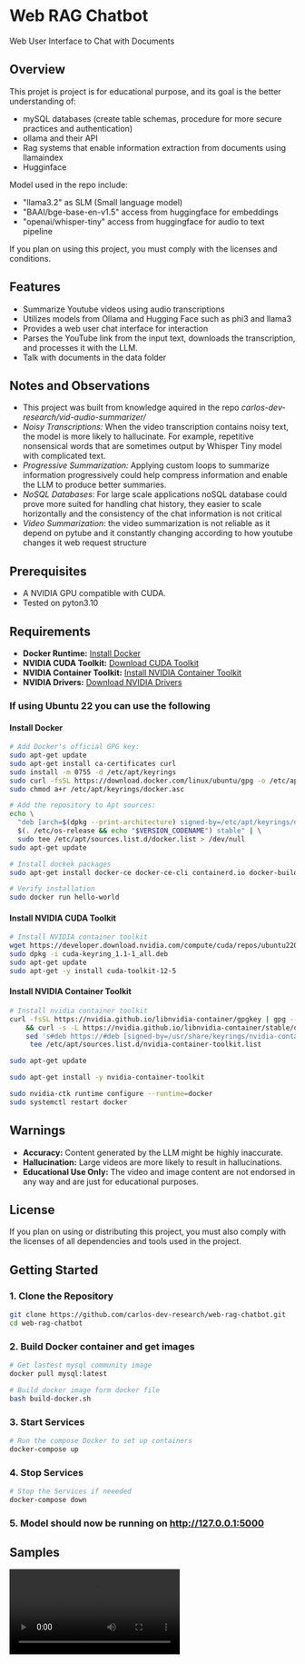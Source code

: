 # Web RAG Chatbot
Web User Interface to Chat with Documents

## Overview
This projet is project is for educational purpose, and its goal is the better understanding of:
- mySQL databases (create table schemas, procedure for more secure practices and authentication)
- ollama and their API
- Rag systems that enable information extraction from documents using llamaindex
- Hugginface

Model used in the repo include:
- "llama3.2" as SLM (Small language model)
- "BAAI/bge-base-en-v1.5" access from huggingface for embeddings
- "openai/whisper-tiny" access from huggingface for audio to text pipeline

If you plan on using this project, you must comply with the licenses and conditions.


## Features
- Summarize Youtube videos using audio transcriptions
- Utilizes models from Ollama and Hugging Face such as phi3 and llama3
- Provides a web user chat interface for interaction
- Parses the YouTube link from the input text, downloads the transcription, and processes it with the LLM.
- Talk with documents in the data folder


## Notes and Observations
- This project was built from knowledge aquired in the repo _carlos-dev-research/vid-audio-summarizer/_ 
- _Noisy Transcriptions:_ When the video transcription contains noisy text, the model is more likely to hallucinate. For example, repetitive nonsensical words that are sometimes output by Whisper Tiny model with complicated text.
- _Progressive Summarization:_ Applying custom loops to summarize information progressively could help compress information and enable the LLM to produce better summaries.
- _NoSQL Databases_: For large scale applications noSQL database could prove more suited for handling chat history, they easier to scale horizontally and the consistency of the chat information is not critical
- _Video Summarization_: the video summarization is not reliable as it depend on pytube and it constantly changing according to how youtube changes it web request structure

## Prerequisites
- A NVIDIA GPU compatible with CUDA.
- Tested on pyton3.10

## Requirements
- **Docker Runtime:** [Install Docker](https://docs.docker.com/engine/install/)
- **NVIDIA CUDA Toolkit:** [Download CUDA Toolkit](https://developer.nvidia.com/cuda-downloads)
- **NVIDIA Container Toolkit:** [Install NVIDIA Container Toolkit](https://docs.nvidia.com/datacenter/cloud-native/container-toolkit/latest/install-guide.html#configuration)
- **NVIDIA Drivers:** [Download NVIDIA Drivers](https://www.nvidia.com/Download/index.aspx?lang=en-us)

### If using Ubuntu 22 you can use the following
#### Install Docker
```bash
# Add Docker's official GPG key:
sudo apt-get update
sudo apt-get install ca-certificates curl
sudo install -m 0755 -d /etc/apt/keyrings
sudo curl -fsSL https://download.docker.com/linux/ubuntu/gpg -o /etc/apt/keyrings/docker.asc
sudo chmod a+r /etc/apt/keyrings/docker.asc

# Add the repository to Apt sources:
echo \
  "deb [arch=$(dpkg --print-architecture) signed-by=/etc/apt/keyrings/docker.asc] https://download.docker.com/linux/ubuntu \
  $(. /etc/os-release && echo "$VERSION_CODENAME") stable" | \
  sudo tee /etc/apt/sources.list.d/docker.list > /dev/null
sudo apt-get update

# Install dockek packages
sudo apt-get install docker-ce docker-ce-cli containerd.io docker-buildx-plugin docker-compose-plugin

# Verify installation
sudo docker run hello-world
```
#### Install NVIDIA CUDA Toolkit
```bash
# Install NVIDIA container toolkit
wget https://developer.download.nvidia.com/compute/cuda/repos/ubuntu2204/x86_64/cuda-keyring_1.1-1_all.deb
sudo dpkg -i cuda-keyring_1.1-1_all.deb
sudo apt-get update
sudo apt-get -y install cuda-toolkit-12-5
```
#### Install NVIDIA Container Toolkit
```bash
# Install nvidia container toolkit
curl -fsSL https://nvidia.github.io/libnvidia-container/gpgkey | gpg --dearmor -o /usr/share/keyrings/nvidia-container-toolkit-keyring.gpg \
    && curl -s -L https://nvidia.github.io/libnvidia-container/stable/deb/nvidia-container-toolkit.list | \
    sed 's#deb https://#deb [signed-by=/usr/share/keyrings/nvidia-container-toolkit-keyring.gpg] https://#g' | \
     tee /etc/apt/sources.list.d/nvidia-container-toolkit.list

sudo apt-get update

sudo apt-get install -y nvidia-container-toolkit

sudo nvidia-ctk runtime configure --runtime=docker
sudo systemctl restart docker
```


## Warnings
- **Accuracy:** Content generated by the LLM might be highly inaccurate.
- **Hallucination:** Large videos are more likely to result in hallucinations.
- **Educational Use Only:** The video and image content are not endorsed in any way and are just for educational purposes.

## License
If you plan on using or distributing this project, you must also comply with the licenses of all dependencies and tools used in the project.

## Getting Started
### 1. Clone the Repository
```bash
git clone https://github.com/carlos-dev-research/web-rag-chatbot.git
cd web-rag-chatbot
```

### 2. Build Docker container and get images
```bash
# Get lastest mysql community image
docker pull mysql:latest

# Build docker image form docker file
bash build-docker.sh
```

### 3. Start Services
```bash
# Run the compose Docker to set up containers
docker-compose up
```

### 4. Stop Services
```bash
# Stop the Services if neeeded
docker-compose down
```

### 5. Model should now be running on http://127.0.0.1:5000

## Samples
![sample1](https://github.com/carlos-dev-research/web-rag-chatbot/blob/main/video-samples/chat-video.mp4)

